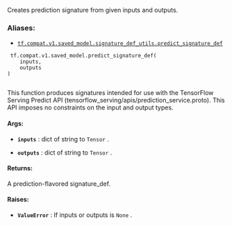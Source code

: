 Creates prediction signature from given inputs and outputs.



### Aliases:

- [ `tf.compat.v1.saved_model.signature_def_utils.predict_signature_def` ](/api_docs/python/tf/compat/v1/saved_model/predict_signature_def)



```
 tf.compat.v1.saved_model.predict_signature_def(
    inputs,
    outputs
)
 
```

This function produces signatures intended for use with the TensorFlow Serving
Predict API (tensorflow_serving/apis/prediction_service.proto). This API
imposes no constraints on the input and output types.



#### Args:

- **`inputs`** : dict of string to  `Tensor` .

- **`outputs`** : dict of string to  `Tensor` .



#### Returns:
A prediction-flavored signature_def.



#### Raises:

- **`ValueError`** : If inputs or outputs is  `None` .

